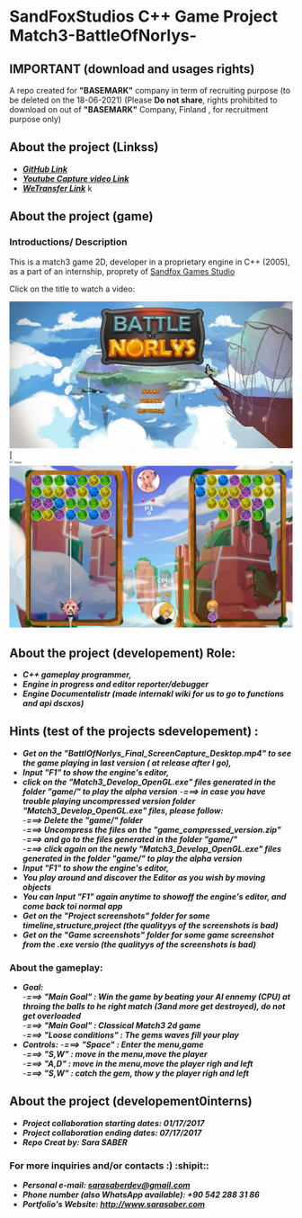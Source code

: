 # SandFoxStudios C++ Game Project Match3-BattleOfNorlys-

## IMPORTANT (download and usages rights)
A repo created for **"BASEMARK"** company in term of recruiting purpose (to be deleted on the 18-06-2021)
(Please **Do not share**, rights prohibited to download on out of **"BASEMARK"** Company, Finland , for recruitment purpose only)

## About the project (Linkss)
- ***[GitHub Link](https://github.com/SaberSara/SandFoxStudios-C--Match3-BattleOfNorlys-/)***
- ***[Youtube Capture video Link](https://www.youtube.com/watch?v=6b3G6QgSlco)***
- ***[WeTransfer Link]( https://we.tl/t-Dn3haiXV1n)***  k 


## About the project (game)
### Introductions/ Description
This is a match3 game 2D, developer in a proprietary engine in C++ (2005), as a part of an internship, proprety of [Sandfox Games Studio](http://sandfox-studio.com/)

Click on the title to watch a video:

[![Watch gameplay](https://github.com/SaberSara/SandFoxStudios-C--Match3-BattleOfNorlys-/blob/main/gitHub_src_img_1.jpg)](https://www.youtube.com/watch?v=6b3G6QgSlco)
[![ScreenShotOfGamePlay](https://github.com/SaberSara/SandFoxStudios-C--Match3-BattleOfNorlys-/blob/main/gitHub_src_img_2.jpg)

## About the project (developement) Role: 
- ***C++ gameplay programmer,***
- ***Engine in progress and editor reporter/debugger***
- ***Engine Documentalistr (made internakl wiki for us to go to functions and api dscxos)***

## Hints (test of the projects sdevelopement) : 
- ***Get on the "BattlOfNorlys_Final_ScreenCapture_Desktop.mp4" to see the game playing in last version ( at release after I go),***
- ***Input "F1" to show the engine's editor,***
- ***click on the "Match3_Develop_OpenGL.exe" files generated in the folder "game/" to play the alpha version***
-***===> in case you have trouble playing uncompressed version folder "Match3_Develop_OpenGL.exe" files, please follow:***   
-***===> Delete the "game/" folder***  
-***===> Uncompress the files on the "game_compressed_version.zip"***  
-***===> and go to the files generated in the folder "game/"***  
-***===> click again on the newly "Match3_Develop_OpenGL.exe" files generated in the folder "game/" to play the alpha version***  
- ***Input "F1" to show the engine's editor,***
- ***You play around and discover the Editor as you wish by moving objects***
- ***You can Input "F1" again anytime to showoff the engine's editor, and come back toi normal app***
- ***Get on the "Project screenshots" folder for some timeline,structure,project (the  qualityys of the screenshots is bad)***
- ***Get on the "Game screenshots" folder for some game screenshot from the .exe versio (the  qualityys of the screenshots is bad)***

### About the gameplay: 
- ***Goal:***  
-***===> "Main Goal" : Win the game by beating your AI ennemy (CPU) at throing the balls to he right match (3and more get destroyed), do not get overloaded***    
-***===> "Main Goal" : Classical Match3 2d game***  
-***===> "Loose conditions" : The gems waves fill your play***  
- ***Controls:***
-***===> "Space" : Enter the menu,game***  
-***===> "S,W" : move in the menu,move the player***  
-***===> "A,D" : move in the menu,move the player righ and left***  
-***===> "S,W" : catch the gem, thow y the player righ and left***  

## About the project (developement0interns)
- ***Project collaboration starting dates: 01/17/2017***
- ***Project collaboration ending dates: 07/17/2017***
- ***Repo Creat by: Sara SABER***

### For more inquiries and/or contacts :) :shipit:: 
 - ***Personal e-mail: sarasaberdev@gmail.com***
 - ***Phone number (also WhatsApp available): +90 542 288 31 86***
 - ***Portfolio's Website: http://www.sarasaber.com***


